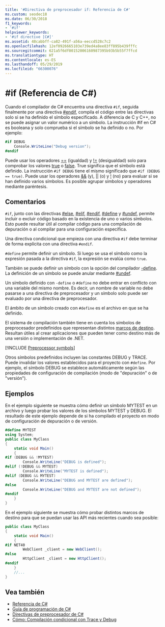 ```yaml
---
title: '#Directiva de preprocesador if: Referencia de C#'
ms.custom: seodec18
ms.date: 06/30/2018
f1_keywords:
- '#if'
helpviewer_keywords:
- '#if directive [C#]'
ms.assetid: 48cabbff-ca82-491f-a56a-eeccd528c7c2
ms.openlocfilehash: 12ef0926665103e739ed4a8ee83ff895b439fffc
ms.sourcegitcommit: 621a5f6df00152006160987395b93b5b55f7ffcd
ms.translationtype: HT
ms.contentlocale: es-ES
ms.lasthandoff: 05/29/2019
ms.locfileid: "66300076"
---
```

# <a name="if-c-reference"></a>#if (Referencia de C#)

Cuando el compilador de C# encuentra una directiva `#if`, seguida finalmente por una directiva [#endif](preprocessor-endif.md), compila el código entre las directivas solo si se ha definido el símbolo especificado. A diferencia de C y C++, no se puede asignar un valor numérico a un símbolo. La instrucción #if en C# es booleana y solo comprueba si el símbolo se ha definido o no. Por ejemplo:

```csharp
#if DEBUG
    Console.WriteLine("Debug version");
#endif
```

Puede usar los operadores [==](../operators/equality-operators.md#equality-operator-) (igualdad) y [!=](../operators/equality-operators.md#inequality-operator-) (desigualdad) solo para comprobar los valores [true](../keywords/true-literal.md) o [false](../keywords/false-literal.md). True significa que el símbolo está definido. La instrucción `#if DEBUG` tiene el mismo significado que `#if (DEBUG == true)`. Puede usar los operadores [&&](../operators/boolean-logical-operators.md#conditional-logical-and-operator-) (y), [&#124;&#124;](../operators/boolean-logical-operators.md#conditional-logical-or-operator-) (o) y [!](../operators/boolean-logical-operators.md#logical-negation-operator-) (no) para evaluar si se han definido varios símbolos. Es posible agrupar símbolos y operadores mediante paréntesis.

## <a name="remarks"></a>Comentarios

`#if`, junto con las directivas [#else](preprocessor-else.md), [#elif](preprocessor-elif.md), [#endif](preprocessor-endif.md), [#define](preprocessor-define.md) y [#undef](preprocessor-undef.md), permite incluir o excluir código basado en la existencia de uno o varios símbolos. Esto puede resultar útil al compilar código para una compilación de depuración o al compilar para una configuración específica.

Una directiva condicional que empieza con una directiva `#if` debe terminar de forma explícita con una directiva `#endif`.

`#define` permite definir un símbolo. Si luego se usa el símbolo como la expresión pasada a la directiva `#if`, la expresión se evalúa como `true`.

También se puede definir un símbolo con la opción del compilador [-define](../compiler-options/define-compiler-option.md). La definición de un símbolo se puede anular mediante [#undef](preprocessor-undef.md).

Un símbolo definido con `-define` o `#define` no debe entrar en conflicto con una variable del mismo nombre. Es decir, un nombre de variable no debe pasarse a una directiva de preprocesador y un símbolo solo puede ser evaluado por una directiva de preprocesador.

El ámbito de un símbolo creado con `#define` es el archivo en que se ha definido.

El sistema de compilación también tiene en cuenta los símbolos de preprocesador predefinidos que representan distintos [marcos de destino](../../../standard/frameworks.md). Resultan útiles al crear aplicaciones que pueden tener como destino más de una versión o implementación de .NET.

[!INCLUDE [Preprocessor symbols](~/includes/preprocessor-symbols.md)]

Otros símbolos predefinidos incluyen las constantes DEBUG y TRACE. Puede invalidar los valores establecidos para el proyecto con `#define`. Por ejemplo, el símbolo DEBUG se establece automáticamente según las propiedades de configuración de compilación (modo de "depuración" o de "versión").

## <a name="examples"></a>Ejemplos

En el ejemplo siguiente se muestra cómo definir un símbolo MYTEST en un archivo y luego probar los valores de los símbolos MYTEST y DEBUG. El resultado de este ejemplo depende de si ha compilado el proyecto en modo de configuración de depuración o de versión.

```csharp
#define MYTEST
using System;
public class MyClass
{
    static void Main()
    {
#if (DEBUG && !MYTEST)
        Console.WriteLine("DEBUG is defined");
#elif (!DEBUG && MYTEST)
        Console.WriteLine("MYTEST is defined");
#elif (DEBUG && MYTEST)
        Console.WriteLine("DEBUG and MYTEST are defined");  
#else
        Console.WriteLine("DEBUG and MYTEST are not defined");
#endif
    }
}
```

En el ejemplo siguiente se muestra cómo probar distintos marcos de destino para que se puedan usar las API más recientes cuando sea posible:

```csharp
public class MyClass
{
    static void Main()
    {
#if NET40
        WebClient _client = new WebClient();
#else
        HttpClient _client = new HttpClient();
#endif
    }
    //...
}
```

## <a name="see-also"></a>Vea también

- [Referencia de C#](../../../csharp/language-reference/index.md)
- [Guía de programación de C#](../../../csharp/programming-guide/index.md)
- [Directivas de preprocesador de C#](index.md)
- [Cómo: Compilación condicional con Trace y Debug](../../../framework/debug-trace-profile/how-to-compile-conditionally-with-trace-and-debug.md)
